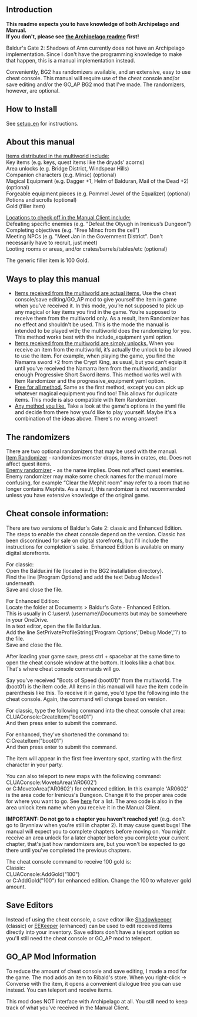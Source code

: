 ## Introduction
<b>This readme expects you to have knowledge of both Archipelago and Manual.<br/>If you don't, please see [the Archipelago readme](Archipelago_README.md) first!</b>

Baldur's Gate 2: Shadows of Amn currently does not have an Archipelago implementation. Since I don't have the programming knowledge to make that happen, this is a manual implementation instead.

Conveniently, BG2 has randomizers available, and an extensive, easy to use cheat console. This manual will require use of the cheat console and/or save editing and/or the GO_AP BG2 mod that I've made. The randomizers, however, are optional.

## How to Install
See [setup_en](setup_en.md) for instructions.

## About this manual
<u>Items distributed in the multiworld include:</u><br/>
Key items (e.g. keys, quest items like the dryads’ acorns)<br/>
Area unlocks (e.g. Bridge District, Windspear Hills)<br/>
Companion characters (e.g. Minsc) (optional)<br/>
Magical Equipment (e.g. Dagger +1, Helm of Balduran, Mail of the Dead +2) (optional)<br/>
Forgeable equipment pieces (e.g. Pommel Jewel of the Equalizer) (optional)<br/>
Potions and scrolls (optional)<br/>
Gold (filler item)

<u>Locations to check off in the Manual Client include:</u><br/>
Defeating specific enemies (e.g. "Defeat the Otyugh in Irenicus’s Dungeon")<br/>
Completing objectives (e.g. "Free Minsc from the cell")<br/>
Meeting NPCs (e.g. "Meet Jan in the Government District". Don't necessarily have to recruit, just meet)<br/>
Looting rooms or areas, and/or crates/barrels/tables/etc (optional)

The generic filler item is 100 Gold.

## Ways to play this manual
<ul><li><u>Items received from the multiworld are actual items.</u> Use the cheat console/save editing/GO_AP mod to give yourself the item in game when you’ve received it. In this mode, you’re not supposed to pick up any magical or key items you find in the game. You’re supposed to receive them from the multiworld only. As a result, Item Randomizer has no effect and shouldn't be used. This is the mode the manual is intended to be played with; the multiworld does the randomizing for you. This method works best with the include_equipment yaml option.</li>
<li><u>Items received from the multiworld are simply unlocks.</u> When you receive an item from the multiworld, it’s actually the unlock to be allowed to use the item. For example, when playing the game, you find the Namarra sword +2 from the Crypt King, as usual, but you can’t equip it until you’ve received the Namarra item from the multiworld, and/or enough Progressive Short Sword items. This method works well with Item Randomizer and the progressive_equipment yaml option.</li>
<li><u>Free for all method.</u> Same as the first method, except you can pick up whatever magical equipment you find too! This allows for duplicate items. This mode is also compatible with Item Randomizer.</li>
<li><u>Any method you like.</u> Take a look at the game's options in the yaml file and decide from there how you'd like to play yourself. Maybe it's a combination of the ideas above. There's no wrong answer!</li>
</ul>

## The randomizers
There are two optional randomizers that may be used with the manual.<br/>
<a href="https://www.gibberlings3.net/mods/items/item_rand/">Item Randomizer</a> - randomizes monster drops, items in crates, etc. Does not affect quest items.<br/>
<a href="https://www.gibberlings3.net/mods/tweaks/enemy_randomizer/">Enemy randomizer</a> - as the name implies. Does not affect quest enemies. Enemy randomizer may make some check names for the manual more confusing, for example “Clear the Mephit room” may refer to a room that no longer contains Mephits. As a result, this randomizer is not recommended unless you have extensive knowledge of the original game.

## Cheat console information:
There are two versions of Baldur's Gate 2: classic and Enhanced Edition. The steps to enable the cheat console depend on the version. Classic has been discontinued for sale on digital storefronts, but I'll include the instructions for completion's sake. Enhanced Edition is available on many digital storefronts. 

For classic:<br/>
Open the Baldur.ini file (located in the BG2 installation directory).<br/>
Find the line [Program Options] and add the text Debug Mode=1 underneath.<br/>
Save and close the file.

For Enhanced Edition:<br/>
Locate the folder at Documents > Baldur's Gate - Enhanced Edition.<br/>
This is usually in  C:\users\ (username)\Documents but may be somewhere in your OneDrive.<br/>
In a text editor, open the file Baldur.lua.<br/>
Add the line SetPrivateProfileString('Program Options','Debug Mode','1') to the file.<br/>
Save and close the file.

After loading your game save, press ctrl + spacebar at the same time to open the cheat console window at the bottom. It looks like a chat box. That's where cheat console commands will go.

Say you've received "Boots of Speed (boot01)" from the multiworld. The (boot01) is the item code. All items in this manual will have the item code in parenthesis like this. To receive it in game, you'd type the following into the cheat console. Again, the command will change based on version.

For classic, type the following command into the cheat console chat area:<br/>
CLUAConsole:CreateItem("boot01")<br/>
And then press enter to submit the command.

For enhanced, they've shortened the command to:<br/>
C:CreateItem("boot01")<br/>
And then press enter to submit the command.

The item will appear in the first free inventory spot, starting with the first character in your party.<br/>

You can also teleport to new maps with the following command:<br/>
CLUAConsole:MovetoArea('AR0602')<br/>
or C:MovetoArea('AR0602') for enhanced edition. In this example 'AR0602' is the area code for Irenicus's Dungeon. Change it to the proper area code for where you want to go. See <a href="https://gibberlings3.github.io/iesdp/appendices/area_lists/bg2aref.htm">here</a> for a list. The area code is also in the area unlock item name when you receive it in the Manual Client.<br/>

<b>IMPORTANT: Do not go to a chapter you haven't reached yet!</b> (e.g. don't go to Brynnlaw when you're still in chapter 2). It may cause quest bugs! The manual will expect you to complete chapters before moving on. You might receive an area unlock for a later chapter before you complete your current chapter, that's just how randomizers are, but you won't be expected to go there until you've completed the previous chapters.

The cheat console command to receive 100 gold is:<br/>
Classic:<br/>
CLUAConsole:AddGold("100")<br/>
or C:AddGold("100") for enhanced edition. Change the 100 to whatever gold amount.

## Save Editors

Instead of using the cheat console, a save editor like <a href="https://sorcerers.net/Games/BG2/index_editors.php">Shadowkeeper</a> (classic) or <a href="https://sourceforge.net/projects/eekeeper/">EEKeeper</a> (enhanced) can be used to edit received items directly into your inventory. Save editors don't have a teleport option so you'll still need the cheat console or GO_AP mod to teleport.

## GO_AP Mod Information
To reduce the amount of cheat console and save editing, I made a mod for the game. The mod adds an item to Ribald's store. When you right-click -> Converse with the item, it opens a convenient dialogue tree you can use instead. You can teleport and receive items.<br/>

This mod does NOT interface with Archipelago at all. You still need to keep track of what you've received in the Manual Client.

